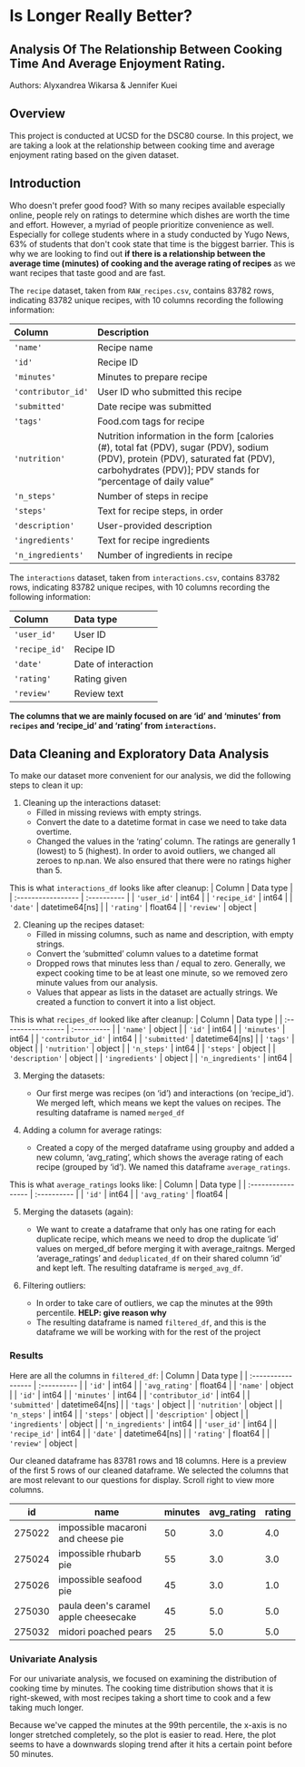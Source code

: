 # Is Longer Really Better?
## Analysis Of The Relationship Between Cooking Time And Average Enjoyment Rating.
Authors: Alyxandrea Wikarsa & Jennifer Kuei

## Overview

This project is conducted at UCSD for the DSC80 course. In this project, we are taking a look at the relationship between cooking time and average enjoyment rating based on the given dataset.

## Introduction

Who doesn't prefer good food? With so many recipes available especially online, people rely on ratings to determine which dishes are worth the time and effort. However, a myriad of people prioritize convenience as well. Especially for college students where in a study conducted by Yugo News, 63% of students that don't cook state that time is the biggest barrier. This is why we are looking to find out **if there is a relationship between the average time (minutes) of cooking and the average rating of recipes** as we want recipes that taste good and are fast.

The `recipe` dataset, taken from `RAW_recipes.csv`, contains 83782 rows, indicating 83782 unique recipes, with 10 columns recording the following information:

| Column             | Description                                                                                                                                                                                       |
| :----------------- | :------------------------------------------------------------------------------------------------------------------------------------------------------------------------------------------------ |
| `'name'`           | Recipe name                                                                                                                                                                                       |
| `'id'`             | Recipe ID                                                                                                                                                                                         |
| `'minutes'`        | Minutes to prepare recipe                                                                                                                                                                         |
| `'contributor_id'` | User ID who submitted this recipe                                                                                                                                                                 |
| `'submitted'`      | Date recipe was submitted                                                                                                                                                                         |
| `'tags'`           | Food.com tags for recipe                                                                                                                                                                          |
| `'nutrition'`      | Nutrition information in the form [calories (#), total fat (PDV), sugar (PDV), sodium (PDV), protein (PDV), saturated fat (PDV), carbohydrates (PDV)]; PDV stands for “percentage of daily value” |
| `'n_steps'`        | Number of steps in recipe                                                                                                                                                                         |
| `'steps'`          | Text for recipe steps, in order                                                                                                                                                                   |
| `'description'`    | User-provided description                                                                                                                                                                         |
| `'ingredients'`    | Text for recipe ingredients                                                                                                                                                                       |
| `'n_ingredients'`  | Number of ingredients in recipe                                                                                                                                                                   |

The `interactions` dataset, taken from `interactions.csv`, contains 83782 rows, indicating 83782 unique recipes, with 10 columns recording the following information:

| Column        | Data type           |
| :------------ | :------------------ |
| `'user_id'`   | User ID             |
| `'recipe_id'` | Recipe ID           |
| `'date'`      | Date of interaction |
| `'rating'`    | Rating given        |
| `'review'`    | Review text         |

**The columns that we are mainly focused on are ‘id’ and ‘minutes’ from `recipes` and ‘recipe_id’ and ‘rating’ from `interactions`.**

## Data Cleaning and Exploratory Data Analysis

To make our dataset more convenient for our analysis, we did the following steps to clean it up:

1. Cleaning up the interactions dataset:
   - Filled in missing reviews with empty strings.
   - Convert the date to a datetime format in case we need to take data overtime.
   - Changed the values in the ‘rating’ column. The ratings are generally 1 (lowest) to 5 (highest). In order to avoid outliers, we changed all zeroes to np.nan. We also ensured that there were no ratings higher than 5.
  
  This is what `interactions_df` looks like after cleanup:
  | Column             | Data type   |
  | :----------------- | :---------- |
  | `'user_id'`        | int64       |
  | `'recipe_id'`      | int64       |
  | `'date'`           | datetime64[ns] |
  | `'rating'`         | float64     |
  | `'review'`         | object      |


2. Cleaning up the recipes dataset:
   - Filled in missing columns, such as name and description, with empty strings.
   - Convert the ‘submitted’ column values to a datetime format
   - Dropped rows that minutes less than / equal to zero. Generally, we expect cooking time to be at least one minute, so we removed zero minute values from our analysis.
   - Values that appear as lists in the dataset are actually strings. We created a function to convert it into a list object.
  
  This is what `recipes_df` looked like after cleanup:
  | Column             | Data type   |
  | :----------------- | :---------- |
  | `'name'`           | object      |
  | `'id'`             | int64       |
  | `'minutes'`        | int64       |
  | `'contributor_id'` | int64       |
  | `'submitted'`      | datetime64[ns] |
  | `'tags'`           | object      |
  | `'nutrition'`      | object      |
  | `'n_steps'`        | int64       |
  | `'steps'`          | object      |
  | `'description'`    | object      |
  | `'ingredients'`    | object      |
  | `'n_ingredients'`  | int64       |


3. Merging the datasets:
   - Our first merge was recipes (on ‘id’) and interactions (on ‘recipe_id’). We merged left, which means we kept the values on recipes. The resulting dataframe is named `merged_df`

4. Adding a column for average ratings:
   - Created a copy of the merged dataframe using groupby and added a new column, ‘avg_rating’, which shows the average rating of each recipe (grouped by ‘id’). We named this dataframe `average_ratings`.
  
  This is what `average_ratings` looks like:
  | Column             | Data type   |
  | :----------------- | :---------- |
  | `'id'`             | int64       |
  | `'avg_rating'`     | float64     |

5. Merging the datasets (again):
   - We want to create a dataframe that only has one rating for each duplicate recipe, which means we need to drop the duplicate ‘id’ values on merged_df before merging it with average_raitngs. 
Merged ‘average_ratings’ and  `deduplicated_df` on their shared column ‘id’ and kept left. The resulting dataframe is `merged_avg_df`.

6. Filtering outliers:
   - In order to take care of outliers, we cap the minutes at the 99th percentile. **HELP: give reason why**
   - The resulting dataframe is named `filtered_df`, and this is the dataframe we will be working with for the rest of the project


### Results
Here are all the columns in `filtered_df`:
| Column             | Data type   |
| :----------------- | :---------- |
| `'id'`             | int64       |
| `'avg_rating'`     | float64     |
| `'name'`           | object      |
| `'id'`             | int64       |
| `'minutes'`        | int64       |
| `'contributor_id'` | int64       |
| `'submitted'`      | datetime64[ns] |
| `'tags'`           | object      |
| `'nutrition'`      | object      |
| `'n_steps'`        | int64       |
| `'steps'`          | object      |
| `'description'`    | object      |
| `'ingredients'`    | object      |
| `'n_ingredients'`  | int64       |
| `'user_id'`        | int64       |
| `'recipe_id'`      | int64       |
| `'date'`           | datetime64[ns] |
| `'rating'`         | float64     |
| `'review'`         | object      |


Our cleaned dataframe has 83781 rows and 18 columns. Here is a preview of the first 5 rows of our cleaned dataframe. We selected the columns that are most relevant to our questions for display. 
Scroll right to view more columns.

| id      | name                                    | minutes | avg_rating | rating |
|---------|-----------------------------------------|---------|------------|--------|
| 275022  | impossible macaroni and cheese pie      | 50      | 3.0        | 4.0    |
| 275024  | impossible rhubarb pie                  | 55      | 3.0        | 3.0    |
| 275026  | impossible seafood pie                  | 45      | 3.0        | 1.0    |
| 275030  | paula deen's caramel apple cheesecake   | 45      | 5.0        | 5.0    |
| 275032  | midori poached pears                    | 25      | 5.0        | 5.0    |


### Univariate Analysis

For our univariate analysis, we focused on examining the distribution of cooking time by minutes. The cooking time distribution shows that it is right-skewed, with most recipes taking a short time to cook and a few taking much longer.

Because we've capped the minutes at the 99th percentile, the x-axis is no longer stretched completely, so the plot is easier to read. Here, the plot seems to have a downwards sloping trend after it hits a certain point before 50 minutes.


